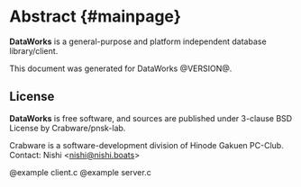 # Abstract {#mainpage}

**DataWorks** is a general-purpose and platform independent database library/client.

This document was generated for DataWorks @VERSION@.

## License

**DataWorks** is free software, and sources are published under 3-clause BSD License by Crabware/pnsk-lab.

Crabware is a software-development division of Hinode Gakuen PC-Club. Contact: Nishi &lt;nishi@nishi.boats&gt;

@example client.c
@example server.c
